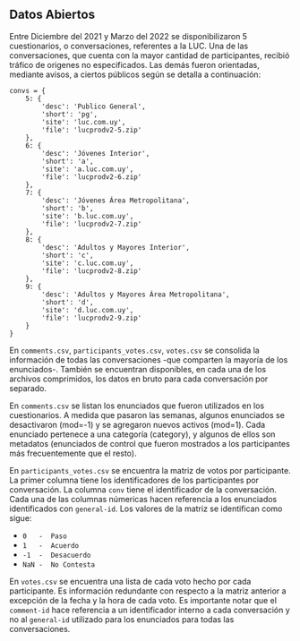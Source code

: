 ## Datos Abiertos

Entre Diciembre del 2021 y Marzo del 2022 se disponibilizaron 5 cuestionarios, o conversaciones, referentes a la LUC. Una de las conversaciones, que cuenta con la mayor cantidad de participantes, recibió tráfico de origenes no especificados. Las demás fueron orientadas, mediante avisos, a ciertos públicos según se detalla a continuación:

```
convs = {
    5: {
        'desc': 'Publico General',
        'short': 'pg',
        'site': 'luc.com.uy',
        'file': 'lucprodv2-5.zip'
    },
    6: {
        'desc': 'Jóvenes Interior',
        'short': 'a',
        'site': 'a.luc.com.uy',
        'file': 'lucprodv2-6.zip'
    },
    7: {
        'desc': 'Jóvenes Área Metropolitana',
        'short': 'b',
        'site': 'b.luc.com.uy',
        'file': 'lucprodv2-7.zip'
    },
    8: {
        'desc': 'Adultos y Mayores Interior',
        'short': 'c',
        'site': 'c.luc.com.uy',
        'file': 'lucprodv2-8.zip'
    },
    9: {
        'desc': 'Adultos y Mayores Área Metropolitana',
        'short': 'd',
        'site': 'd.luc.com.uy',
        'file': 'lucprodv2-9.zip'
    }
}
```

En `comments.csv`, `participants_votes.csv`, `votes.csv` se consolida la información de todas las conversaciones -que comparten la mayoría de los enunciados-. También se encuentran disponibles, en cada una de los archivos comprimidos, los datos en bruto para cada conversación por separado.

En `comments.csv` se listan los enunciados que fueron utilizados en los cuestionarios. A medida que pasaron las semanas, algunos enunciados se desactivaron (mod=-1) y se agregaron nuevos activos (mod=1). Cada enunciado pertenece a una categoría (category), y algunos de ellos son metadatos (enunciados de control que fueron mostrados a los participantes más frecuentemente que el resto).

En `participants_votes.csv` se encuentra la matriz de votos por participante. La primer columna tiene los identificadores de los participantes por conversación. La columna `conv` tiene el identificador de la conversación. Cada una de las columnas númericas hacen referencia a los enunciados identificados con `general-id`. Los valores de la matriz se identifican como sigue:


* `0   -  Paso`
* `1   -  Acuerdo`
* `-1  -  Desacuerdo`
* `NaN -  No Contesta`

En `votes.csv` se encuentra una lista de cada voto hecho por cada participante. Es información redundante con respecto a la matriz anterior a excepción de la fecha y la hora de cada voto. Es importante notar que el `comment-id` hace referencia a un identificador interno a cada conversación y no al `general-id` utilizado para los enunciados para todas las conversaciones.